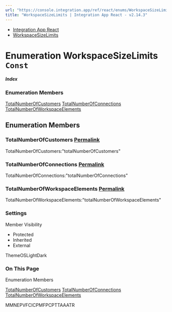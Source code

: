 ```yaml
---
url: "https://console.integration.app/ref/react/enums/WorkspaceSizeLimits.html"
title: "WorkspaceSizeLimits | Integration App React - v2.14.3"
---
```


- [Integration App React](https://console.integration.app/ref/react/index.html)
- [WorkspaceSizeLimits](https://console.integration.app/ref/react/enums/WorkspaceSizeLimits.html)

# Enumeration WorkspaceSizeLimits `Const`

##### Index

### Enumeration Members

[TotalNumberOfCustomers](https://console.integration.app/ref/react/enums/WorkspaceSizeLimits.html#totalnumberofcustomers) [TotalNumberOfConnections](https://console.integration.app/ref/react/enums/WorkspaceSizeLimits.html#totalnumberofconnections) [TotalNumberOfWorkspaceElements](https://console.integration.app/ref/react/enums/WorkspaceSizeLimits.html#totalnumberofworkspaceelements)

## Enumeration Members

### TotalNumberOfCustomers [Permalink](https://console.integration.app/ref/react/enums/WorkspaceSizeLimits.html\#totalnumberofcustomers)

TotalNumberOfCustomers:"totalNumberOfCustomers"

### TotalNumberOfConnections [Permalink](https://console.integration.app/ref/react/enums/WorkspaceSizeLimits.html\#totalnumberofconnections)

TotalNumberOfConnections:"totalNumberOfConnections"

### TotalNumberOfWorkspaceElements [Permalink](https://console.integration.app/ref/react/enums/WorkspaceSizeLimits.html\#totalnumberofworkspaceelements)

TotalNumberOfWorkspaceElements:"totalNumberOfWorkspaceElements"

### Settings

Member Visibility

- Protected
- Inherited
- External

ThemeOSLightDark

### On This Page

Enumeration Members

[TotalNumberOfCustomers](https://console.integration.app/ref/react/enums/WorkspaceSizeLimits.html#totalnumberofcustomers) [TotalNumberOfConnections](https://console.integration.app/ref/react/enums/WorkspaceSizeLimits.html#totalnumberofconnections) [TotalNumberOfWorkspaceElements](https://console.integration.app/ref/react/enums/WorkspaceSizeLimits.html#totalnumberofworkspaceelements)

MMNEPVFCICPMFPCPTTAAATR